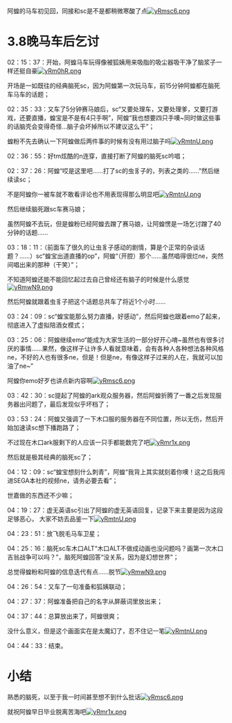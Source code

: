 阿蝗的马车初见回，同接和sc是不是都稍微寒酸了点[![yRmsc6.png](https://s3.ax1x.com/2021/02/18/yRmsc6.png)](https://imgtu.com/i/yRmsc6)

# 3.8晚马车后乞讨

02：15：37：开始，阿蝗马车玩得像被狐姨用来吸脂的吸尘器吸干净了脑浆子一样还挺自豪[![yRm0hR.png](https://s3.ax1x.com/2021/02/18/yRm0hR.png)](https://imgtu.com/i/yRm0hR)

开场是一如既往的经典脑死sc，因为阿蝗第一次玩马车，前15分钟阿蝗都在脑死车马车的话题；

02：35：33：又车了5分钟赛马娘后，sc“又要处理车，又要处理爹，又要打游戏，还要直播，蝗宝是不是有4只手啊”，阿蝗“我也想要四只手噢~同时做这些事的话脑壳会变得奇怪…脑子会坏掉所以不建议这么干”；

蝗粉不先去确认一下阿蝗做后两件事的时候有没有用过脑子吗[![yRmtnU.png](https://s3.ax1x.com/2021/02/18/yRmtnU.png)](https://imgtu.com/i/yRmtnU)

02：36：55：好tm炫酷的n连穿，直接打断了阿蝗的脑死sc吟唱；

02：37：26：阿蝗“哎是这里吧……打了sc的虫豸子的，列表之类的……”然后继续读sc；

不是阿蝗你一被车就不敢看评论也不用表现得那么明显吧[![yRmtnU.png](https://s3.ax1x.com/2021/02/18/yRmtnU.png)](https://imgtu.com/i/yRmtnU)

然后继续脑死跟sc车赛马娘；

虽然阿蝗不去玩，但是蝗粉已经阿蝗去蹭了赛马娘，让阿蝗愣是一场乞讨蹭了40分钟的话题……

03：18：11：（前面车了很久的让虫豸子感动的剧情，算是个正常的杂谈话题？……）sc“蝗宝出道直播的op”，阿蝗“（开腔）那个……虽然唱得很烂ne，突然间唱出来的那种（干笑）”；

不知道阿蝗还能不能回忆起过去自己曾经还有脑子的时候是什么感觉[![yRmwN9.png](https://s3.ax1x.com/2021/02/18/yRmwN9.png)](https://imgtu.com/i/yRmwN9)

然后阿蝗就跟着虫豸子把这个话题总共车了将近1个小时……

03：24：09：sc“蝗宝能那么努力直播，好感动”，然后阿蝗也跟着emo了起来，彻底进入了虚拟陪酒女模式；

03：25：06：阿蝗继续emo“能成为大家生活的一部分好开心唷~虽然也有很多讨厌的事情……果然，像这样子让许多人看就意味着，会有各种人各种想法各种风格ne，不好的人也有很多ne，但是！但是ne，有像这样子过来的人在，我就可以加油了ne~”

阿蝗你emo好歹也讲点新内容啊[![yRmsc6.png](https://s3.ax1x.com/2021/02/18/yRmsc6.png)](https://imgtu.com/i/yRmsc6)

03：42：30：sc提起了阿蝗的ark观众服务器，然后阿蝗折腾了一番之后发现服务器出问题了，最后发现似乎坏档了；

03：53：24：阿蝗又强调了一下木口服的服务器在不同位置，所以无伤，然后开始加速读sc想下播跑路了；

不过现在木口ark服剩下的人应该一只手都能数完了吧[![yRmr1x.png](https://s3.ax1x.com/2021/02/18/yRmr1x.png)](https://imgtu.com/i/yRmr1x)

然后就是极其经典的脑死sc了；

04：12：09：sc“蝗宝想刻什么刺青”，阿蝗“我背上其实就刻着你噢！这之后我闯进SEGA本社的视频ne，请务必要去看”；

世嘉做的东西还不少嘛；

04：19：27：虚无英语sc引出了阿蝗的虚无英语回复，记录下来主要是因为这段足够恶心，
大家不妨去品鉴一下[![yRmtnU.png](https://s3.ax1x.com/2021/02/18/yRmtnU.png)](https://imgtu.com/i/yRmtnU)

04：23：51：放飞脱毛马车卫星；

04：25：16：脑死sc车木口ALT“木口ALT不做成动画也没问题吗？画第一次木口吉翁战争可以吗？”，脑死阿蝗回答“没关系，因为是幻想世界”；

总觉得蝗粉和阿蝗的信息迭代有点……脱节[![yRmwN9.png](https://s3.ax1x.com/2021/02/18/yRmwN9.png)](https://imgtu.com/i/yRmwN9)

04：26：54：又车了一句准备和狐姨联动；

04：27：37：阿蝗准备把自己的名字从屏蔽词里放出来；

04：37：44：总算放出来了，阿蝗很爽；

没什么意义，但是这个画面实在是太魔幻了，忍不住记一笔[![yRmtnU.png](https://s3.ax1x.com/2021/02/18/yRmtnU.png)](https://imgtu.com/i/yRmtnU)

04：44：33：结束。

# 小结

熟悉的脑死，以至于我一时间甚至想不到什么批话[![yRmsc6.png](https://s3.ax1x.com/2021/02/18/yRmsc6.png)](https://imgtu.com/i/yRmsc6)

就祝阿蝗早日毕业脱离苦海吧[![yRmr1x.png](https://s3.ax1x.com/2021/02/18/yRmr1x.png)](https://imgtu.com/i/yRmr1x)